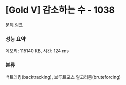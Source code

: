 # [Gold V] 감소하는 수 - 1038 

[문제 링크](https://www.acmicpc.net/problem/1038) 

### 성능 요약

메모리: 115140 KB, 시간: 124 ms

### 분류

백트래킹(backtracking), 브루트포스 알고리즘(bruteforcing)

